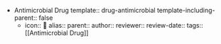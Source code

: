 - Antimicrobial Drug
  template:: drug-antimicrobial
  template-including-parent:: false
	- icon:: 💊
	  alias::
	  parent::
	  author::
	  reviewer::
	  review-date::
	  tags:: [[Antimicrobial Drug]]